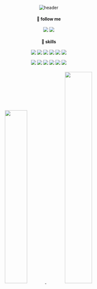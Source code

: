 <div align="center">

![header](https://capsule-render.vercel.app/api?type=Slice&color=CED46A&fontSize=70&text=trustmitt&animation=fadeIn&fontAlignY=55)
</div>

<div align="center">

#### 💚 follow me
<a href="https://www.notion.so/trustmitt/9c2dc295c4eb4d2c941a94d469adf4cf"><img src="https://img.shields.io/badge/Notion-07553B?style=for-the-badge&logo=notion&logoColor=white"/></a> <a href="https://trustmitt.tistory.com/"><img src="https://img.shields.io/badge/Tistory-CED46A?style=for-the-badge&logo=tistory&logoColor=white"/></a>


#### 🌼 skills
<img src="https://img.shields.io/badge/html5-E34F26?style=for-the-badge&logo=html5&logoColor=white"/> <img src="https://img.shields.io/badge/css3-1572B6?style=for-the-badge&logo=css3&logoColor=white"/> <img src="https://img.shields.io/badge/javascript-F7DF1E?style=for-the-badge&logo=javascript&logoColor=white"/> <img src="https://img.shields.io/badge/TypeScript-3178C6?style=for-the-badge&logo=TypeScript&logoColor=white"/> <img src="https://img.shields.io/badge/React-61DAFB?style=for-the-badge&logo=React&logoColor=white"/> <img src="https://img.shields.io/badge/NextJS-000000?style=for-the-badge&logo=nextdotjs&logoColor=white"/>

<img src="https://img.shields.io/badge/SCSS-CC6699?style=for-the-badge&logo=sass&logoColor=white"/> <img src="https://img.shields.io/badge/tailwindcss-06B6D4?style=for-the-badge&logo=tailwindcss&logoColor=white"/> <img src="https://img.shields.io/badge/styledcomponents-DB7093?style=for-the-badge&logo=styledcomponents&logoColor=white"/>  <img src="https://img.shields.io/badge/chakraui-319795?style=for-the-badge&logo=chakraui&logoColor=white"/> <img src="https://img.shields.io/badge/reduxtoolkit-764ABC?style=for-the-badge&logo=redux&logoColor=white"/> <img src="https://img.shields.io/badge/recoil-A6A9AA?style=for-the-badge&logoColor=white"/>

  
####
<a href="s">
  <img src="https://github-readme-stats.vercel.app/api/top-langs/?username=trustmitt&exclude_repo=trustmitt.github.io&layout=compact&theme=gruvbox"  width="38%/>
</a>
<a href="s">
  <img src="https://github-readme-stats.vercel.app/api?username=trustmitt&theme=gruvbox&show_icons=true" width="42%" />
</a>

</div>
